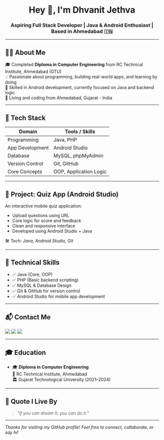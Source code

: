 <h1 align="center">Hey 👋, I'm Dhvanit Jethva</h1>
<h3 align="center">Aspiring Full Stack Developer | Java & Android Enthusiast | Based in Ahmedabad 🇮🇳</h3>

---

## 🧑‍💻 About Me

🎓 Completed **Diploma in Computer Engineering** from RC Technical Institute, Ahmedabad (GTU)  
💡 Passionate about programming, building real-world apps, and learning by doing  
📱 Skilled in Android development, currently focused on Java and backend logic  
📍 Living and coding from Ahmedabad, Gujarat - India

---

## 🔧 Tech Stack

| Domain               | Tools / Skills                     |
|----------------------|------------------------------------|
| Programming          | Java, PHP                          |
| App Development      | Android Studio                     |
| Database             | MySQL, phpMyAdmin                  |
| Version Control      | Git, GitHub                        |
| Core Concepts        | OOP, Application Logic             |

---

## 📱 Project: Quiz App (Android Studio)

An interactive mobile quiz application:

- Upload questions using URL  
- Core logic for score and feedback  
- Clean and responsive interface  
- Developed using Android Studio + Java

🛠 _Tech: Java, Android Studio, Git_

---

## 🧠 Technical Skills

- ✅ Java (Core, OOP)
- ✅ PHP (Basic backend scripting)
- ✅ MySQL & Database Design
- ✅ Git & GitHub for version control
- ✅ Android Studio for mobile app development

---

## 📬 Contact Me

<p align="left">
  <a href="https://www.linkedin.com/in/dhvanitjethva" target="_blank"><img src="https://img.shields.io/badge/LinkedIn-%230077B5.svg?&style=for-the-badge&logo=linkedin&logoColor=white" /></a>
  <a href="https://www.instagram.com/dhvanit.jethva/" target="_blank"><img src="https://img.shields.io/badge/Instagram-%23E4405F.svg?&style=for-the-badge&logo=instagram&logoColor=white" /></a>
  <a href="mailto:idhvanitjethva@gmail.com"><img src="https://img.shields.io/badge/Gmail-D14836?style=for-the-badge&logo=gmail&logoColor=white" /></a>
</p>

---

## 🎓 Education

- 🎓 **Diploma in Computer Engineering**  
  📍 RC Technical Institute, Ahmedabad  
  🏛 Gujarat Technological University (2021–2024)

---

## 💬 Quote I Live By

> _"If you can dream it, you can do it."_

---

_Thanks for visiting my GitHub profile! Feel free to connect, collaborate, or say hi!_
